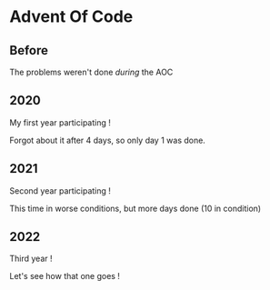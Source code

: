 # Advent Of Code

## Before

The problems weren't done *during* the AOC

## 2020

My first year participating !

Forgot about it after 4 days, so only day 1 was done.

## 2021

Second year participating !

This time in worse conditions, but more days done (10 in condition)

## 2022

Third year !

Let's see how that one goes !
